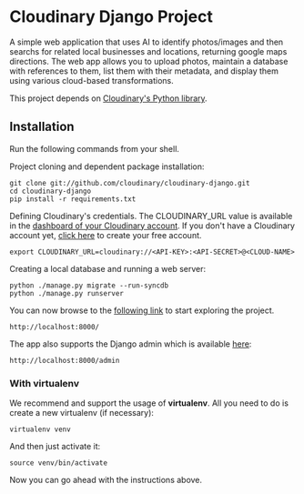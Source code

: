 Cloudinary Django Project
================================

A simple web application that uses AI to identify photos/images and then searchs for related local businesses and locations, returning google maps directions.
The web app allows you to upload photos, maintain a database with references to them, list them with their metadata, and display them using various cloud-based transformations.

This project depends on [Cloudinary's Python library](https://github.com/cloudinary/pycloudinary). 

## Installation

Run the following commands from your shell.

Project cloning and dependent package installation: 

    git clone git://github.com/cloudinary/cloudinary-django.git    
    cd cloudinary-django
    pip install -r requirements.txt

Defining Cloudinary's credentials. The CLOUDINARY_URL value is available in the [dashboard of your Cloudinary account](https://cloudinary.com/console). 
If you don't have a Cloudinary account yet, [click here](https://cloudinary.com/users/register/free) to create your free account.
     
    export CLOUDINARY_URL=cloudinary://<API-KEY>:<API-SECRET>@<CLOUD-NAME>
    
Creating a local database and running a web server:
      
    python ./manage.py migrate --run-syncdb
    python ./manage.py runserver

You can now browse to the [following link](http://localhost:8000/) to start exploring the project.

	http://localhost:8000/
	    
The app also supports the Django admin which is available [here](http://localhost:8000/admin):

	http://localhost:8000/admin

### With virtualenv

We recommend and support the usage of **virtualenv**. All you need to do is create a new virtualenv (if necessary):

    virtualenv venv

And then just activate it:

    source venv/bin/activate

Now you can go ahead with the instructions above.
